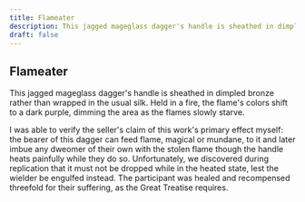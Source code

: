 ```yaml
---
title: Flameater
description: This jagged mageglass dagger's handle is sheathed in dimpled bronze rather than wrapped in the usual silk. Held in a fire, the flame's colors shift to a dark purple, dimming the area as the flames ...
draft: false
---
```


## Flameater

This jagged mageglass dagger's handle is sheathed in dimpled bronze rather than wrapped in the usual silk. Held in a fire, the flame's colors shift to a dark purple, dimming the area as the flames slowly starve.

I was able to verify the seller's claim of this work's primary effect myself: the bearer of this dagger can feed flame, magical or mundane, to it and later imbue any dweomer of their own with the stolen flame though the handle heats painfully while they do so. Unfortunately, we discovered during replication that it must not be dropped while in the heated state, lest the wielder be engulfed instead. The participant was healed and recompensed threefold for their suffering, as the Great Treatise requires.
